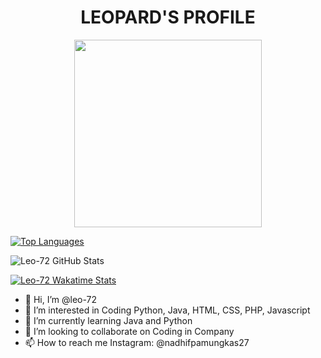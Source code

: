 <h1 align="center">LEOPARD'S PROFILE</h1>

<p align="center">
  <img src="https://github.com/leo-72/leo-72/blob/main/media/Nero2.jpg" width=300 height=300/>
</p>

[![Top Languages](https://github-readme-stats.vercel.app/api/top-langs/?username=leo-72&layout=compact)](https://github.com/anuraghazra/github-readme-stats)

![Leo-72 GitHub Stats](https://github-readme-stats.vercel.app/api?username=leo-72&show_icons=true&theme=dracula)

[![Leo-72 Wakatime Stats](https://github-readme-stats.vercel.app/api/wakatime?username=willianrod)](https://github.com/anuraghazra/github-readme-stats)

- 👋 Hi, I’m @leo-72
- 👀 I’m interested in Coding Python, Java, HTML, CSS, PHP, Javascript
- 🌱 I’m currently learning Java and Python
- 💞️ I’m looking to collaborate on Coding in Company
- 📫 How to reach me Instagram: @nadhifpamungkas27
